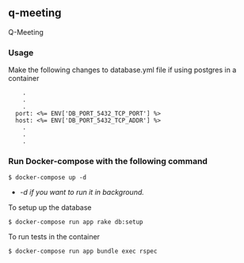 ## q-meeting
Q-Meeting

### Usage

Make the following changes to database.yml file if using postgres in a container

```
	.
	.
	.
  port: <%= ENV['DB_PORT_5432_TCP_PORT'] %>
  host: <%= ENV['DB_PORT_5432_TCP_ADDR'] %>
  	.
  	.
  	.
```

### Run Docker-compose with the following command

```
$ docker-compose up -d
```
 * *-d if you want to run it in background.*



To setup up the database

```
$ docker-compose run app rake db:setup
```

To run tests in the container

```
$ docker-compose run app bundle exec rspec
```